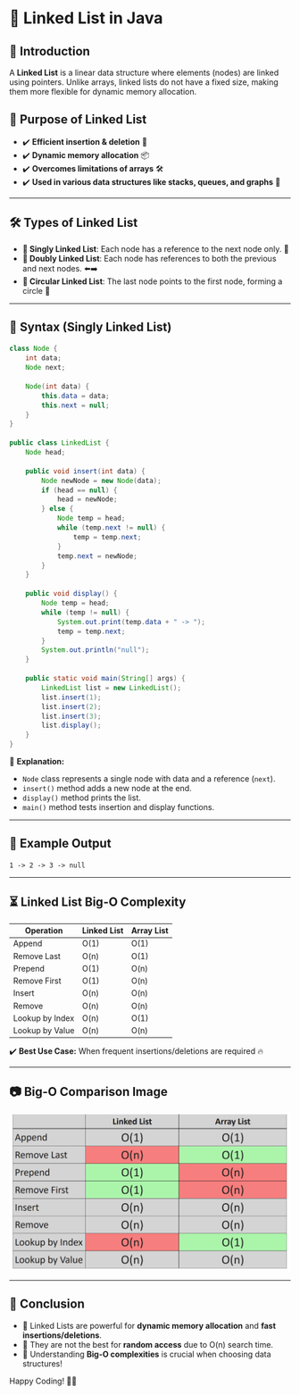 # 📌 Linked List in Java

## 📖 Introduction
A **Linked List** is a linear data structure where elements (nodes) are linked using pointers. Unlike arrays, linked lists do not have a fixed size, making them more flexible for dynamic memory allocation.

## 🎯 Purpose of Linked List
- ✔️ **Efficient insertion & deletion** 🏹
- ✔️ **Dynamic memory allocation** 📦
- ✔️ **Overcomes limitations of arrays** 🛠️
- ✔️ **Used in various data structures like stacks, queues, and graphs** 🔗

---

## 🛠️ Types of Linked List
- **🔹 Singly Linked List**: Each node has a reference to the next node only. 🔄
- **🔹 Doubly Linked List**: Each node has references to both the previous and next nodes. ⬅️➡️
- **🔹 Circular Linked List**: The last node points to the first node, forming a circle 🔁

---

## 📝 Syntax (Singly Linked List)
```java
class Node {
    int data;
    Node next;
    
    Node(int data) {
        this.data = data;
        this.next = null;
    }
}

public class LinkedList {
    Node head;
    
    public void insert(int data) {
        Node newNode = new Node(data);
        if (head == null) {
            head = newNode;
        } else {
            Node temp = head;
            while (temp.next != null) {
                temp = temp.next;
            }
            temp.next = newNode;
        }
    }
    
    public void display() {
        Node temp = head;
        while (temp != null) {
            System.out.print(temp.data + " -> ");
            temp = temp.next;
        }
        System.out.println("null");
    }
    
    public static void main(String[] args) {
        LinkedList list = new LinkedList();
        list.insert(1);
        list.insert(2);
        list.insert(3);
        list.display();
    }
}
```

🔹 **Explanation:**
- `Node` class represents a single node with data and a reference (`next`).
- `insert()` method adds a new node at the end.
- `display()` method prints the list.
- `main()` method tests insertion and display functions.

---

## 🚀 Example Output
```
1 -> 2 -> 3 -> null
```

---

## ⏳ Linked List Big-O Complexity
| Operation       | Linked List | Array List |
|----------------|------------|------------|
| Append         | O(1)       | O(1)       |
| Remove Last    | O(n)       | O(1)       |
| Prepend        | O(1)       | O(n)       |
| Remove First   | O(1)       | O(n)       |
| Insert         | O(n)       | O(n)       |
| Remove         | O(n)       | O(n)       |
| Lookup by Index| O(n)       | O(1)       |
| Lookup by Value| O(n)       | O(n)       |

✔️ **Best Use Case:** When frequent insertions/deletions are required 🔥

---

## 📷 Big-O Comparison Image
![Linked List vs Array List Big-O](img_LL_BigO.png)

---

## 🎯 Conclusion
- 🔹 Linked Lists are powerful for **dynamic memory allocation** and **fast insertions/deletions**.
- 🔹 They are not the best for **random access** due to O(n) search time.
- 🔹 Understanding **Big-O complexities** is crucial when choosing data structures!

Happy Coding! 🚀🎉
